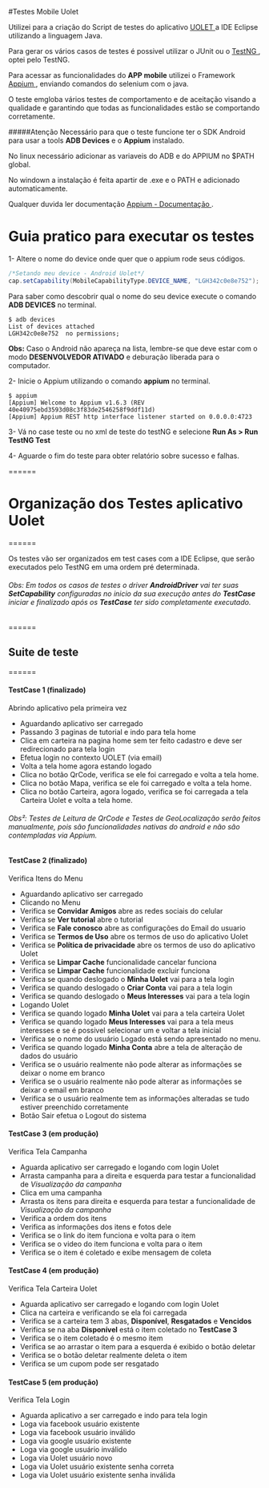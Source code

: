 
#Testes Mobile Uolet

Utilizei para a criação do Script de testes do aplicativo [ UOLET ](https://uolet.com/) a IDE Eclipse utilizando a linguagem Java.

Para gerar os vários casos de testes é possivel utilizar o JUnit ou o [ TestNG ](http://testng.org/doc/index.html), optei pelo TestNG.

Para acessar as funcionalidades do **APP mobile** utilizei o Framework [ Appium ](http://appium.io/), enviando comandos do selenium com o java.

O teste emgloba vários testes de comportamento e de aceitação visando a qualidade e garantindo que todas as funcionalidades estão se comportando corretamente.

#####Atenção
Necessário para que o teste funcione ter o SDK Android para usar a tools **ADB Devices** e o **Appium** instalado.

No linux necessário adicionar as variaveis do ADB e do APPIUM no $PATH global.

No windown a instalação é feita apartir de .exe e o PATH e adicionado automaticamente. 

Qualquer duvida ler documentação [ Appium - Documentação ](http://appium.io/documentation.html?lang=pt) .


# Guia pratico para executar os testes

1- Altere o nome do device onde quer que o appium rode seus códigos.

```java
/*Setando meu device - Android Uolet*/
cap.setCapability(MobileCapabilityType.DEVICE_NAME, "LGH342c0e8e752"); 
```

Para saber como descobrir qual o nome do seu device execute o comando **ADB DEVICES** no terminal.

```terminal
$ adb devices
List of devices attached
LGH342c0e8e752	no permissions;
```


**Obs:** Caso o Android não apareça na lista, lembre-se que deve estar com o modo **DESENVOLVEDOR ATIVADO** e deburação liberada para o computador.


2- Inicie o Appium utilizando o comando **appium** no terminal.


```terminal
$ appium
[Appium] Welcome to Appium v1.6.3 (REV 40e40975ebd3593d08c3f83de2546258f9ddf11d)
[Appium] Appium REST http interface listener started on 0.0.0.0:4723

```


3- Vá no case teste ou no xml de teste do testNG e selecione **Run As > Run TestNG Test**


4- Aguarde o fim do teste para obter relatório sobre sucesso e falhas.

======



# Organização dos Testes aplicativo Uolet
======

Os testes vão ser organizados em test cases com a IDE Eclipse, que serão executados pelo TestNG em uma ordem pré determinada.

###### Obs: Em todos os casos de testes o driver **AndroidDriver** vai ter suas **SetCapability** configuradas no inicio da sua execução antes do **TestCase** iniciar e finalizado após os **TestCase** ter sido *completamente* executado.
======

## Suite de teste
======

#### TestCase 1 (finalizado)

Abrindo aplicativo pela primeira vez

* Aguardando aplicativo ser carregado
* Passando 3 paginas de tutorial e indo para tela home
* Clica em carteira na pagina home sem ter feito cadastro e deve ser redirecionado para tela login
* Efetua login no contexto UOLET (via email)
* Volta a tela home agora estando logado
* Clica no botão QrCode, verifica se ele foi carregado e volta a tela home.
* Clica no botão Mapa, verifica se ele foi carregado e volta a tela home.
* Clica no botão Carteira, agora logado, verifica se foi carregada a tela Carteira Uolet e volta a tela home.

###### Obs²: Testes de Leitura de QrCode e Testes de GeoLocalização serão feitos manualmente, pois são funcionalidades nativas do android e não são contempladas via Appium.


#### TestCase 2 (finalizado)

Verifica Itens do Menu

* Aguardando aplicativo ser carregado
* Clicando no Menu
* Verifica se **Convidar Amigos** abre as redes sociais do celular
* Verifica se **Ver tutorial** abre o tutorial
* Verifica se **Fale conosco** abre as configurações do Email do usuario
* Verifica se **Termos de Uso** abre os termos de uso do aplicativo Uolet
* Verifica se **Política de privacidade** abre os termos de uso do aplicativo Uolet
* Verifica se **Limpar Cache** funcionalidade cancelar funciona
* Verifica se **Limpar Cache** funcionalidade excluir funciona
* Verifica se quando deslogado o **Minha Uolet** vai para a tela login
* Verifica se quando deslogado o **Criar Conta** vai para a tela login
* Verifica se quando deslogado o **Meus Interesses** vai para a tela login
* Logando Uolet
* Verifica se quando logado **Minha Uolet** vai para a tela carteira Uolet
* Verifica se quando logado **Meus Interesses** vai para a tela meus interesses e se é possivel selecionar um e voltar a tela inicial
* Verifica se o nome do usuário Logado está sendo apresentado no menu.
* Verifica se quando logado **Minha Conta** abre a tela de alteração de dados do usuário
* Verifica se o usuário realmente não pode alterar as informações se deixar o nome em branco
* Verifica se o usuário realmente não pode alterar as informações se deixar o email em branco
* Verifica se o usuário realmente tem as informações alteradas se tudo estiver preenchido corretamente
* Botão Sair efetua o Logout do sistema



#### TestCase 3 (em produção)

Verifica Tela Campanha

* Aguarda aplicativo ser carregado e logando com login Uolet
* Arrasta campanha para a direita e esquerda para testar a funcionalidad de *Visualização da campanha*
* Clica em uma campanha
* Arrasta os itens para direita e esquerda para testar a funcionalidade de *Visualização da campanha*
* Verifica a ordem dos itens
* Verifica as informações dos itens e fotos dele
* Verifica se o link do item funciona e volta para o item
* Verifica se o video do item funciona e volta para o item
* Verifica se o item é coletado e exibe mensagem de coleta


#### TestCase 4 (em produção)

Verifica Tela Carteira Uolet

* Aguarda aplicativo ser carregado e logando com login Uolet
* Clica na carteira e verificando se ela foi carregada
* Verifica se a carteira tem 3 abas, **Disponível**, **Resgatados** e **Vencidos**
* Verifica se na aba **Disponível** está o item coletado no **TestCase 3**
* Verifica se o item coletado é o mesmo item 
* Verifica se ao arrastar o item para a esquerda é exibido o botão deletar
* Verifica se o botão deletar realmente deleta o item
* Verifica se um cupom pode ser resgatado


#### TestCase 5 (em produção)

Verifica Tela Login

* Aguarda aplicativo a ser carregado e indo para tela login
* Loga via facebook usuário existente
* Loga via facebook usuário inválido
* Loga via google usuário existente
* Loga via google usuário inválido
* Loga via Uolet usuário novo
* Loga via Uolet usuário existente senha correta
* Loga via Uolet usuário existente senha inválida






	